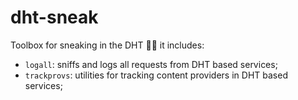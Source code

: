 # dht-sneak

Toolbox for sneaking in the DHT :male_detective: it includes:

- `logall`: sniffs and logs all requests from DHT based services;
- `trackprovs`: utilities for tracking content providers in DHT based services;

